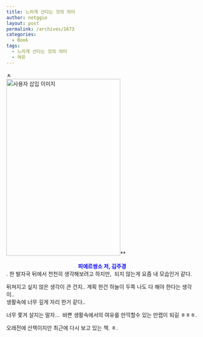 ```yaml
---
title: 느리게 산다는 것의 의미
author: netggio
layout: post
permalink: /archives/1673
categories:
  - Book
tags:
  - 느리게 산다는 것의 의미
  - 여유
---
```

ㅊ  
<img src="http://netggio.pe.kr/wp-content/uploads/1/1352167066.jpg" class="aligncenter" width="300" height="465" alt="사용자 삽입 이미지" />**</P>  


<DIV style="TEXT-ALIGN: center">
  <STRONG><FONT color=#0000ff>피에르쌍소 저, 김주경</FONT></STRONG>
</DIV>

  


</STRONG>  
.  
한 발자국 뒤에서 천천히 생각해보려고 하지만,&nbsp; 되지 않는게 요즘 내 모습인거 같다.  
  
뒤쳐지고 싶지 않은 생각이 큰 건지.. 계획 한건 하늘이 두쪽 나도 다 해야 한다는 생각이..  
생활속에 너무 깊게 자리 한거 같다..  
  
너무 쫓겨 살지는 말자&#8230;&nbsp; 바쁜 생활속에서의 여유를 만끽할수 있는 만랩이 되길 ㅎㅎㅎ.  
  
오래전에 산책이지만 최근에 다시 보고 있는 책. ㅎ.</p>